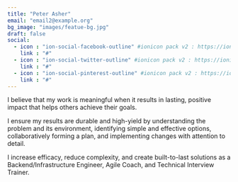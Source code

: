 ```yaml
---
title: "Peter Asher"
email: "email2@example.org"
bg_image: "images/featue-bg.jpg"
draft: false
social:
  - icon : "ion-social-facebook-outline" #ionicon pack v2 : https://ionicons.com/v2/
    link : "#"
  - icon : "ion-social-twitter-outline" #ionicon pack v2 : https://ionicons.com/v2/
    link : "#"
  - icon : "ion-social-pinterest-outline" #ionicon pack v2 : https://ionicons.com/v2/
    link : "#"
---
```


I believe that my work is meaningful when it results in lasting, positive impact that helps others achieve their goals.

I ensure my results are durable and high-yield by understanding the problem and its environment, identifying simple and effective options, collaboratively forming a plan, and implementing changes with attention to detail.

I increase efficacy, reduce complexity, and create built-to-last solutions as a Backend/Infrastructure Engineer, Agile Coach, and Technical Interview Trainer.
